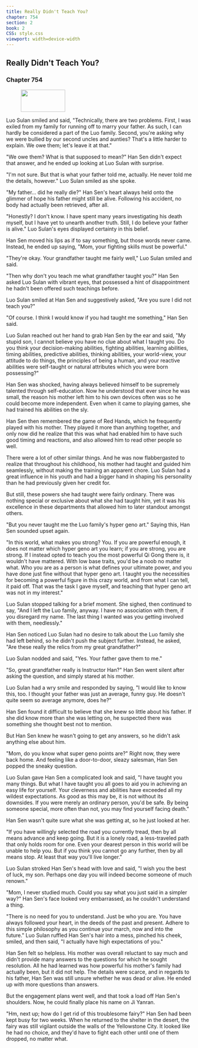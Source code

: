 ```yaml
---
title: Really Didn't Teach You?
chapter: 754
section: 2
book: 2
CSS: style.css
viewport: width=device-width
---
```


## Really Didn't Teach You?

### Chapter 754

<figure>
	<img src="../Images/gem.gif" alt="" id="gem" width="120" height="60" />
</figure>

Luo Sulan smiled and said, "Technically, there are two problems. First, I was exiled from my family for running off to marry your father. As such, I can hardly be considered a part of the Luo family. Second, you're asking why we were bullied by our second uncles and aunties? That's a little harder to explain. We owe them; let's leave it at that."

"We owe them? What is that supposed to mean?" Han Sen didn't expect that answer, and he ended up looking at Luo Sulan with surprise.

"I'm not sure. But that is what your father told me, actually. He never told me the details, however." Luo Sulan smiled as she spoke.

"My father... did he really die?" Han Sen's heart always held onto the glimmer of hope his father might still be alive. Following his accident, no body had actually been retrieved, after all.

"Honestly? I don't know. I have spent many years investigating his death myself, but I have yet to unearth another truth. Still, I do believe your father is alive." Luo Sulan's eyes displayed certainty in this belief.

Han Sen moved his lips as if to say something, but those words never came. Instead, he ended up saying, "Mom, your fighting skills must be powerful."

"They're okay. Your grandfather taught me fairly well," Luo Sulan smiled and said.

"Then why don't you teach me what grandfather taught you?" Han Sen asked Luo Sulan with vibrant eyes, that possessed a hint of disappointment he hadn't been offered such teachings before.

Luo Sulan smiled at Han Sen and suggestively asked, "Are you sure I did not teach you?"

"Of course. I think I would know if you had taught me something," Han Sen said.

Luo Sulan reached out her hand to grab Han Sen by the ear and said, "My stupid son, I cannot believe you have no clue about what I taught you. Do you think your decision-making abilities, fighting abilities, learning abilities, timing abilities, predictive abilities, thinking abilities, your world-view, your attitude to do things, the principles of being a human, and your reactive abilities were self-taught or natural attributes which you were born possessing?"

Han Sen was shocked, having always believed himself to be supremely talented through self-education. Now he understood that ever since he was small, the reason his mother left him to his own devices often was so he could become more independent. Even when it came to playing games, she had trained his abilities on the sly.

Han Sen then remembered the game of Red Hands, which he frequently played with his mother. They played it more than anything together, and only now did he realize that this was what had enabled him to have such good timing and reactions, and also allowed him to read other people so well.

There were a lot of other similar things. And he was now flabbergasted to realize that throughout his childhood, his mother had taught and guided him seamlessly, without making the training an apparent chore. Luo Sulan had a great influence in his youth and had a bigger hand in shaping his personality than he had previously given her credit for.

But still, these powers she had taught were fairly ordinary. There was nothing special or exclusive about what she had taught him, yet it was his excellence in these departments that allowed him to later standout amongst others.

"But you never taught me the Luo family's hyper geno art." Saying this, Han Sen sounded upset again.

"In this world, what makes you strong? You. If you are powerful enough, it does not matter which hyper geno art you learn; if you are strong, you are strong. If I instead opted to teach you the most powerful Qi Gong there is, it wouldn't have mattered. With low base traits, you'd be a noob no matter what. Who you are as a person is what defines your ultimate power, and you have done just fine without that hyper geno art. I taught you the necessities for becoming a powerful figure in this crazy world, and from what I can tell, it paid off. That was the task I gave myself, and teaching that hyper geno art was not in my interest."

Luo Sulan stopped talking for a brief moment. She sighed, then continued to say, "And I left the Luo family, anyway. I have no association with them, if you disregard my name. The last thing I wanted was you getting involved with them, needlessly."

Han Sen noticed Luo Sulan had no desire to talk about the Luo family she had left behind, so he didn't push the subject further. Instead, he asked, "Are these really the relics from my great grandfather?"

Luo Sulan nodded and said, "Yes. Your father gave them to me."

"So, great grandfather really is Instructor Han?" Han Sen went silent after asking the question, and simply stared at his mother.

Luo Sulan had a wry smile and responded by saying, "I would like to know this, too. I thought your father was just an average, funny guy. He doesn't quite seem so average anymore, does he?"

Han Sen found it difficult to believe that she knew so little about his father. If she did know more than she was letting on, he suspected there was something she thought best not to mention.

But Han Sen knew he wasn't going to get any answers, so he didn't ask anything else about him.

"Mom, do you know what super geno points are?" Right now, they were back home. And feeling like a door-to-door, sleazy salesman, Han Sen popped the sneaky question.

Luo Sulan gave Han Sen a complicated look and said, "I have taught you many things. But what I have taught you all goes to aid you in achieving an easy life for yourself. Your cleverness and abilities have exceeded all my wildest expectations. As good as this may be, it is not without its downsides. If you were merely an ordinary person, you'd be safe. By being someone special, more often than not, you may find yourself facing death."

Han Sen wasn't quite sure what she was getting at, so he just looked at her.

"If you have willingly selected the road you currently tread, then by all means advance and keep going. But it is a lonely road, a less-traveled path that only holds room for one. Even your dearest person in this world will be unable to help you. But if you think you cannot go any further, then by all means stop. At least that way you'll live longer."

Luo Sulan stroked Han Sen's head with love and said, "I wish you the best of luck, my son. Perhaps one day you will indeed become someone of much renown."

"Mom, I never studied much. Could you say what you just said in a simpler way?" Han Sen's face looked very embarrassed, as he couldn't understand a thing.

"There is no need for you to understand. Just be who you are. You have always followed your heart, in the deeds of the past and present. Adhere to this simple philosophy as you continue your march, now and into the future." Luo Sulan ruffled Han Sen's hair into a mess, pinched his cheek, smiled, and then said, "I actually have high expectations of you."

Han Sen felt so helpless. His mother was overall reluctant to say much and didn't provide many answers to the questions for which he sought resolution. All he had learned was how powerful his mother's family had actually been, but it did not help. The details were scarce, and in regards to his father, Han Sen was still unsure whether he was dead or alive. He ended up with more questions than answers.

But the engagement plans went well, and that took a load off Han Sen's shoulders. Now, he could finally place his name on Ji Yanran.

"Hm, next up; how do I get rid of this troublesome fairy?" Han Sen had been kept busy for two weeks. When he returned to the shelter in the desert, the fairy was still vigilant outside the walls of the Yellowstone City. It looked like he had no choice, and they'd have to fight each other until one of them dropped, no matter what.
